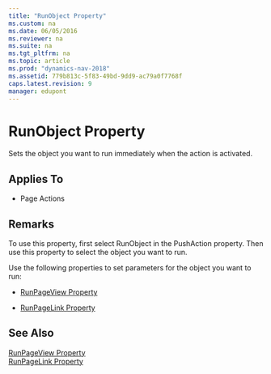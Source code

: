 ```yaml
---
title: "RunObject Property"
ms.custom: na
ms.date: 06/05/2016
ms.reviewer: na
ms.suite: na
ms.tgt_pltfrm: na
ms.topic: article
ms.prod: "dynamics-nav-2018"
ms.assetid: 779b813c-5f83-49bd-9dd9-ac79a0f7768f
caps.latest.revision: 9
manager: edupont
---
```

# RunObject Property
Sets the object you want to run immediately when the action is activated.  
  
## Applies To  
  
-   Page Actions  
  
## Remarks  
 To use this property, first select RunObject in the PushAction property. Then use this property to select the object you want to run.  
  
 Use the following properties to set parameters for the object you want to run:  
  
-   [RunPageView Property](RunPageView-Property.md)  
  
-   [RunPageLink Property](RunPageLink-Property.md)  
  
## See Also  
 [RunPageView Property](RunPageView-Property.md)   
 [RunPageLink Property](RunPageLink-Property.md)